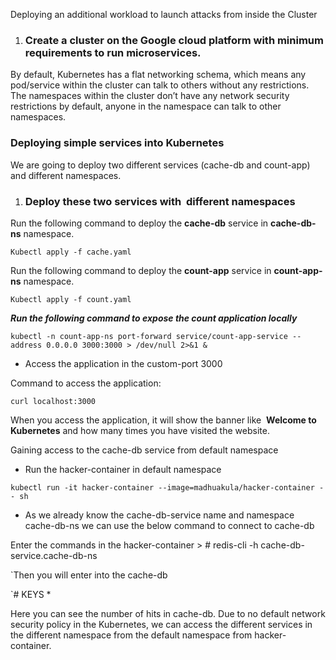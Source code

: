 ﻿Deploying an additional workload to launch attacks from inside the Cluster

1. ### **Create a cluster on the Google cloud platform with minimum requirements to run microservices.**

By default, Kubernetes has a flat networking schema, which means any pod/service within the cluster can talk to others without any restrictions. The namespaces within the cluster don’t have any network security restrictions by default, anyone in the namespace can talk to other namespaces.

### **Deploying simple services into Kubernetes**

We are going to deploy two different services (cache-db and count-app) and different namespaces.
1. ### **Deploy these two services with  different namespaces** 

Run the following command to deploy the **cache-db** service in **cache-db-ns** namespace.
```
Kubectl apply -f cache.yaml
```
Run the following command to deploy the **count-app** service in **count-app-ns** namespace.


```
Kubectl apply -f count.yaml
```
***Run the following command to expose the count application locally***


```
kubectl -n count-app-ns port-forward service/count-app-service --address 0.0.0.0 3000:3000 > /dev/null 2>&1 &
```



- Access the application in the custom-port 3000

Command to access the application:
```
curl localhost:3000
```

When you access the application, it will show the banner like  **Welcome to Kubernetes** and how many times you have visited the website.

Gaining access to the cache-db service from default namespace




- Run the hacker-container in default namespace


```
kubectl run -it hacker-container --image=madhuakula/hacker-container -- sh
```
- As we already know the cache-db-service name and namespace cache-db-ns we can use the below command to connect to cache-db

Enter the commands in the hacker-container > # redis-cli -h cache-db-service.cache-db-ns

`Then you will enter into the cache-db

`# KEYS \*

Here you can see the number of hits in cache-db. Due to no default network security policy in the Kubernetes, we can access the different services in the different namespace from the default namespace from hacker-container.

